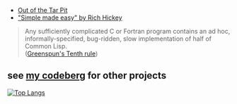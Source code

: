 - [Out of the Tar Pit](https://curtclifton.net/papers/MoseleyMarks06a.pdf)
- ["Simple made easy" by Rich Hickey](https://yewtu.be/watch?v=LKtk3HCgTa8)

>Any sufficiently complicated C or Fortran program contains an ad hoc, informally-specified, bug-ridden, slow implementation of half of Common Lisp.  
([Greenspun's Tenth rule](https://en.wikipedia.org/wiki/Greenspun's_tenth_rule))

see [my codeberg](https://codeberg.org/mjh/LibRate) for other projects
---

[![Top Langs](https://github-readme-stats.vercel.app/api/top-langs/?username=mjholub&count_private=true&exclude_repo=Sage-Green-GTK---XFCE&langs_count=12&hide=html,dockerfile)](https://github.com/anuraghazra/github-readme-stats)
